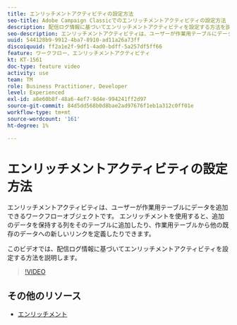 ```yaml
---
title: エンリッチメントアクティビティの設定方法
seo-title: Adobe Campaign Classicでのエンリッチメントアクティビティの設定方法
description: 配信ログ情報に基づいてエンリッチメントアクティビティを設定する方法を説明します。
seo-description: エンリッチメントアクティビティは、ユーザーが作業用テーブルにデータを追加できるワークフローオブジェクトです。 エンリッチメントを使用すると、追加のデータを保持する列をそのテーブルに追加したり、作業用テーブルから他の既存のデータへの新しいリンクを定義したりできます。   このビデオでは、配信ログ情報に基づいてエンリッチメントアクティビティを設定する方法を説明します。
uuid: 544128b9-9912-4ba7-8910-ad11a26a73ff
discoiquuid: ff2a1e2f-9df1-4ad0-bdff-5a257df5ff66
feature: ワークフロー、エンリッチメントアクティビティ
kt: KT-1561
doc-type: feature video
activity: use
team: TM
role: Business Practitioner, Developer
level: Experienced
exl-id: a8e60b8f-48a6-4ef7-9d4e-994241ff2d97
source-git-commit: 84d5dd568b0d8bae2ad97676f1eb1a312c0ff01e
workflow-type: tm+mt
source-wordcount: '161'
ht-degree: 1%

---
```


# エンリッチメントアクティビティの設定方法

エンリッチメントアクティビティは、ユーザーが作業用テーブルにデータを追加できるワークフローオブジェクトです。 エンリッチメントを使用すると、追加のデータを保持する列をそのテーブルに追加したり、作業用テーブルから他の既存のデータへの新しいリンクを定義したりできます。

このビデオでは、配信ログ情報に基づいてエンリッチメントアクティビティを設定する方法を説明します。

>[!VIDEO](https://video.tv.adobe.com/v/25193?quality=12)

## その他のリソース

* [エンリッチメント](https://experienceleague.adobe.com/docs/campaign-classic/using/automating-with-workflows/targeting-activities/enrichment.html)

